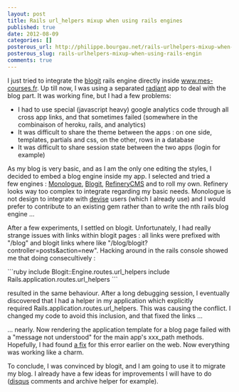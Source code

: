 ```yaml
---
layout: post
title: Rails url_helpers mixup when using rails engines
published: true
date: 2012-08-09
categories: []
posterous_url: http://philippe.bourgau.net/rails-urlhelpers-mixup-when-using-rails-engin
posterous_slug: rails-urlhelpers-mixup-when-using-rails-engin
comments: true
---
```

<p>I just tried to integrate the <a href="https://github.com/KatanaCode/blogit">blogit</a> rails engine directly inside <a href="http://www.mes-courses.fr">www.mes-courses.fr</a>. Up till now, I was using a separated <a href="http://radiantcms.org/">radiant</a> app&nbsp;to deal with the blog part. It was working fine, but I had a few problems:</p>
<ul>
<li>I had to use special (javascript heavy) google analytics code through all cross app links, and that sometimes failed (somewhere in the combinaison of&nbsp;heroku, rails, and analytics)</li>
<li>It was difficult to share the theme between the apps : on one side, templates, partials and css, on the other, rows in a database</li>
<li>It was difficult to share session state between the two apps (login for example)</li>
</ul>
<p>As my blog is very basic, and as I am the only one editing the styles, I decided to embed a blog engine inside my app. I selected and tried a few&nbsp;engines : <a href="https://github.com/jipiboily/monologue">Monologue</a>, <a href="https://github.com/KatanaCode/blogit">Blogit</a>, <a href="http://refinerycms.com/">RefineryCMS</a> and to roll my own. Refinery looks way too complex to integrate regarding my basic needs. Monologue is not&nbsp;design to integrate with <a href="https://github.com/plataformatec/devise/">devise</a> users (which I already use) and I would prefer to contribute to an existing gem rather than to write the nth rails blog engine ...</p>
<p>After a few experiments, I settled on blogit. Unfortunately, I had really strange issues with links within blogit pages : all links were prefixed with "/blog" and blogit&nbsp;links where like "/blog/blogit?controller=posts&amp;action=new". Hacking around in the rails console showed me that doing consecultively :</p>
<p>
```ruby
include Blogit::Engine.routes.url_helpers
include Rails.application.routes.url_helpers
```
</p>
<p>resulted in the same behaviour. After a long debugging session, I eventually discovered that I had a helper in my application which explicitly required&nbsp;Rails.application.routes.url_helpers. This was causing the conflict. I changed my code to avoid this inclusion, and that fixed the links ...</p>
<p>... nearly. Now rendering the application template for a blog page failed with a "message not understood" for the main app's xxx_path methods. Hopefully, I had&nbsp;found <a href="http://www.candland.net/2012/04/17/rails-routes-used-in-an-isolated-engine/">a fix</a> for this error earlier on the web. Now everything was working like a charm.</p>
<p>To conclude, I was convinced by blogit, and I am going to use it to migrate my blog. I already have a few ideas for improvements I will have to do (<a href="http://disqus.com/">disqus</a> comments&nbsp;and archive helper for example).</p>
